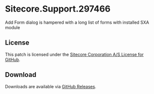 # Sitecore.Support.297466
Add Form dialog is hampered with a long list of forms with installed SXA module

## License  
This patch is licensed under the [Sitecore Corporation A/S License for GitHub](https://github.com/sitecoresupport/Sitecore.Support.297466/blob/master/LICENSE).  

## Download  
Downloads are available via [GitHub Releases](https://github.com/sitecoresupport/Sitecore.Support.297466/releases).  
